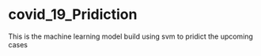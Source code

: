 # covid_19_Pridiction
This is the machine learning model build using svm to pridict the upcoming cases
